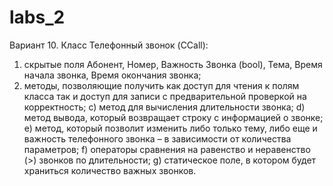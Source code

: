 # labs_2

Вариант 10. Класс Телефонный звонок (CCall):

1) скрытые поля Абонент, Номер, Важность Звонка (bool), Тема, Время начала звонка, Время окончания звонка;
2) методы, позволяющие получить как доступ для чтения к полям класса
так и доступ для записи с предварительной проверкой на корректность;
c) метод для вычисления длительности звонка;
d) метод вывода, который возвращает строку с информацией о звонке;
e) метод, который позволит изменить либо только тему, либо еще и 
важность телефонного звонка – в зависимости от количества параметров;
f) операторы сравнения на равенство и неравенство (>) звонков по длительности;
g) статическое поле, в котором будет храниться количество важных звонков.
